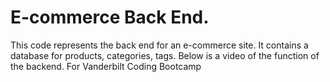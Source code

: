# E-commerce Back End.
This code represents the back end for an e-commerce site. It contains a database for products, categories, tags.
Below is a video of the function of the backend.
For Vanderbilt Coding Bootcamp
